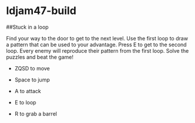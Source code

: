 # ldjam47-build

##Stuck in a loop

Find your way to the door to get to the next level. Use the first loop to draw a pattern that can be used to your advantage. Press E to get to the second loop. Every enemy will reproduce their pattern from the first loop. Solve the puzzles and beat the game!

- ZQSD to move

- Space to jump

- A to attack

- E to loop

- R to grab a barrel
